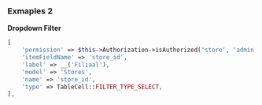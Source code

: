 ### Exmaples 2

**Dropdown Filter**
```php
[
    'permission' => $this->Authorization->isAuthorized('store', 'admin'),
    'itemFieldName' => 'store_id',
    'label' => __('Filiaal'),
    'model' => 'Stores',
    'name' => 'store_id',
    'type' => TableCell::FILTER_TYPE_SELECT,
],
```